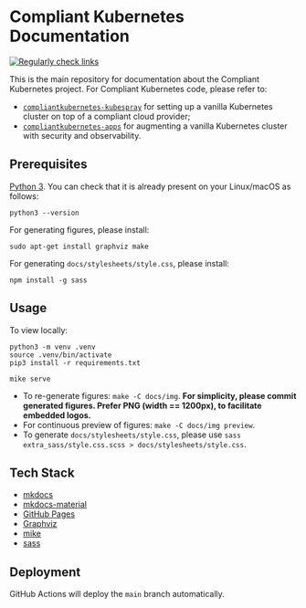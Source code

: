 # Compliant Kubernetes Documentation

[![Regularly check links](https://github.com/elastisys/compliantkubernetes/actions/workflows/checklinks.yml/badge.svg)](https://github.com/elastisys/compliantkubernetes/actions/workflows/checklinks.yml)

This is the main repository for documentation about the Compliant Kubernetes project. For Compliant Kubernetes code, please refer to:

* [`compliantkubernetes-kubespray`](https://github.com/elastisys/compliantkubernetes-kubespray) for setting up a vanilla Kubernetes cluster on top of a compliant cloud provider;
* [`compliantkubernetes-apps`](https://github.com/elastisys/compliantkubernetes-apps) for augmenting a vanilla Kubernetes cluster with security and observability.

## Prerequisites

[Python 3](https://www.python.org/). You can check that it is already present on your Linux/macOS as follows:

```
python3 --version
```

For generating figures, please install:

```
sudo apt-get install graphviz make
```

For generating `docs/stylesheets/style.css`, please install:

```
npm install -g sass
```

## Usage

To view locally:

```
python3 -m venv .venv
source .venv/bin/activate
pip3 install -r requirements.txt

mike serve
```

* To re-generate figures: `make -C docs/img`. **For simplicity, please commit generated figures. Prefer PNG (width == 1200px), to facilitate embedded logos.**
* For continuous preview of figures: `make -C docs/img preview`.
* To generate `docs/stylesheets/style.css`, please use `sass extra_sass/style.css.scss > docs/stylesheets/style.css`.

## Tech Stack

* [mkdocs](https://www.mkdocs.org/)
* [mkdocs-material](https://squidfunk.github.io/mkdocs-material/)
* [GitHub Pages](https://pages.github.com/)
* [Graphviz](https://graphviz.org/)
* [mike](https://github.com/jimporter/mike)
* [sass](https://www.npmjs.com/package/sass)

## Deployment

GitHub Actions will deploy the `main` branch automatically.
